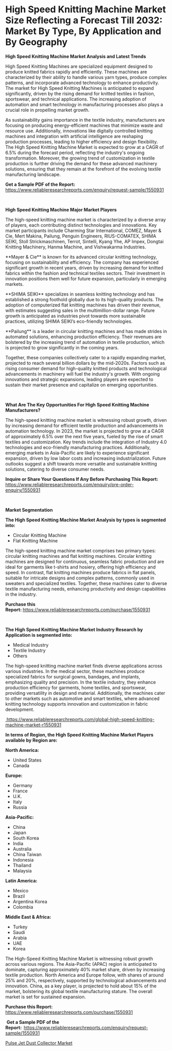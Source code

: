 <p><h1>High Speed Knitting Machine Market Size Reflecting a Forecast Till 2032: Market By Type, By Application and By Geography</h1></p><p><strong>High Speed Knitting Machine Market Analysis and Latest Trends</strong></p>
<p><p>High Speed Knitting Machines are specialized equipment designed to produce knitted fabrics rapidly and efficiently. These machines are characterized by their ability to handle various yarn types, produce complex patterns, and incorporate advanced technology to enhance productivity. The market for High Speed Knitting Machines is anticipated to expand significantly, driven by the rising demand for knitted textiles in fashion, sportswear, and technical applications. The increasing adoption of automation and smart technology in manufacturing processes also plays a crucial role in propelling market growth.</p><p>As sustainability gains importance in the textile industry, manufacturers are focusing on producing energy-efficient machines that minimize waste and resource use. Additionally, innovations like digitally controlled knitting machines and integration with artificial intelligence are reshaping production processes, leading to higher efficiency and design flexibility. The High Speed Knitting Machine Market is expected to grow at a CAGR of 6.5% during the forecast period, reflecting the industry's ongoing transformation. Moreover, the growing trend of customization in textile production is further driving the demand for these advanced machinery solutions, ensuring that they remain at the forefront of the evolving textile manufacturing landscape.</p></p>
<p><strong>Get a Sample PDF of the Report:&nbsp;</strong> <a href="https://www.reliableresearchreports.com/enquiry/request-sample/1550931?utm_campaign=2478&utm_medium=2&utm_source=Github&utm_content=ia&utm_term=16022025&utm_id=high-speed-knitting-machine">https://www.reliableresearchreports.com/enquiry/request-sample/1550931</a></p>
<p>&nbsp;</p>
<p><strong>High Speed Knitting Machine Major Market Players</strong></p>
<p><p>The high-speed knitting machine market is characterized by a diverse array of players, each contributing distinct technologies and innovations. Key market participants include Charming Star International, COMEZ, Mayer & Cie, Mert Makina, Pailung, Penguin Engineers, RIUS-COMATEX, SHIMA SEIKI, Stoll Strickmaschinen, Terrot, Sintelli, Kyang Yhe, AP Impex, Dongtai Knitting Machinery, Hanma Machine, and Vishwakarma Industries.</p><p>**Mayer & Cie** is known for its advanced circular knitting technology, focusing on sustainability and efficiency. The company has experienced significant growth in recent years, driven by increasing demand for knitted fabrics within the fashion and technical textiles sectors. Their investment in innovation positions them well for future expansion, particularly in emerging markets.</p><p>**SHIMA SEIKI** specializes in seamless knitting technology and has established a strong foothold globally due to its high-quality products. The adoption of computerized flat knitting machines has driven their revenue, with estimates suggesting sales in the multimillion-dollar range. Future growth is anticipated as industries pivot towards more sustainable practices, utilizing SHIMA SEIKI’s eco-friendly technologies.</p><p>**Pailung** is a leader in circular knitting machines and has made strides in automated solutions, enhancing production efficiency. Their revenues are bolstered by the increasing trend of automation in textile production, which is projected to grow significantly in the coming years.</p><p>Together, these companies collectively cater to a rapidly expanding market, projected to reach several billion dollars by the mid-2020s. Factors such as rising consumer demand for high-quality knitted products and technological advancements in machinery will fuel the industry's growth. With ongoing innovations and strategic expansions, leading players are expected to sustain their market presence and capitalize on emerging opportunities.</p></p>
<p>&nbsp;</p>
<p><strong>What Are The Key Opportunities For High Speed Knitting Machine Manufacturers?</strong></p>
<p><p>The high-speed knitting machine market is witnessing robust growth, driven by increasing demand for efficient textile production and advancements in automation technology. In 2023, the market is projected to grow at a CAGR of approximately 6.5% over the next five years, fueled by the rise of smart textiles and customization. Key trends include the integration of Industry 4.0 technologies and eco-friendly manufacturing practices. Additionally, emerging markets in Asia-Pacific are likely to experience significant expansion, driven by low labor costs and increasing industrialization. Future outlooks suggest a shift towards more versatile and sustainable knitting solutions, catering to diverse consumer needs.</p></p>
<p><strong>Inquire or Share Your Questions If Any Before Purchasing This Report:</strong> <a href="https://www.reliableresearchreports.com/enquiry/pre-order-enquiry/1550931?utm_campaign=2478&utm_medium=2&utm_source=Github&utm_content=ia&utm_term=16022025&utm_id=high-speed-knitting-machine">https://www.reliableresearchreports.com/enquiry/pre-order-enquiry/1550931</a></p>
<p>&nbsp;</p>
<p><strong>Market Segmentation</strong></p>
<p><strong>The High Speed Knitting Machine Market Analysis by types is segmented into:</strong></p>
<p><ul><li>Circular Knitting Machine</li><li>Flat Knitting Machine</li></ul></p>
<p><p>The high-speed knitting machine market comprises two primary types: circular knitting machines and flat knitting machines. Circular knitting machines are designed for continuous, seamless fabric production and are ideal for garments like t-shirts and hosiery, offering high efficiency and speed. In contrast, flat knitting machines produce fabrics in flat panels, suitable for intricate designs and complex patterns, commonly used in sweaters and specialized textiles. Together, these machines cater to diverse textile manufacturing needs, enhancing productivity and design capabilities in the industry.</p></p>
<p><strong>Purchase this Report:&nbsp;</strong><a href="https://www.reliableresearchreports.com/purchase/1550931?utm_campaign=2478&utm_medium=2&utm_source=Github&utm_content=ia&utm_term=16022025&utm_id=high-speed-knitting-machine">https://www.reliableresearchreports.com/purchase/1550931</a></p>
<p>&nbsp;</p>
<p><strong>The High Speed Knitting Machine Market Industry Research by Application is segmented into:</strong></p>
<p><ul><li>Medical Industry</li><li>Textile Industry</li><li>Others</li></ul></p>
<p><p>The high-speed knitting machine market finds diverse applications across various industries. In the medical sector, these machines produce specialized fabrics for surgical gowns, bandages, and implants, emphasizing quality and precision. In the textile industry, they enhance production efficiency for garments, home textiles, and sportswear, providing versatility in design and material. Additionally, the machines cater to other markets such as automotive and smart textiles, where advanced knitting technology supports innovation and customization in fabric development.</p></p>
<p><a href="https://www.reliableresearchreports.com/global-high-speed-knitting-machine-market-r1550931?utm_campaign=2478&utm_medium=2&utm_source=Github&utm_content=ia&utm_term=16022025&utm_id=high-speed-knitting-machine">&nbsp;https://www.reliableresearchreports.com/global-high-speed-knitting-machine-market-r1550931</a></p>
<p><strong>In terms of Region, the High Speed Knitting Machine Market Players available by Region are:</strong></p>
<p>
    <p> <strong> North America: </strong>
        <ul>
            <li>United States</li>
            <li>Canada</li>
        </ul>
        </p> 
    <p> <strong> Europe: </strong>
        <ul>
            <li>Germany</li>
            <li>France</li>
            <li>U.K.</li>
            <li>Italy</li>
            <li>Russia</li>
        </ul>
        </p> 
    <p> <strong> Asia-Pacific: </strong>
        <ul>
            <li>China</li>
            <li>Japan</li>
            <li>South Korea</li>
            <li>India</li>
            <li>Australia</li>
            <li>China Taiwan</li>
            <li>Indonesia</li>
            <li>Thailand</li>
            <li>Malaysia</li>
        </ul>
        </p> 
    <p> <strong> Latin America: </strong>
        <ul>
            <li>Mexico</li>
            <li>Brazil</li>
            <li>Argentina Korea</li>
            <li>Colombia</li>
        </ul>
        </p> 
    <p> <strong> Middle East & Africa: </strong>
        <ul>
            <li>Turkey</li>
            <li>Saudi</li>
            <li>Arabia</li>
            <li>UAE</li>
            <li>Korea</li>
        </ul>
    </p>
    </p>
<p><p>The High-Speed Knitting Machine Market is witnessing robust growth across various regions. The Asia-Pacific (APAC) region is anticipated to dominate, capturing approximately 40% market share, driven by increasing textile production. North America and Europe follow, with shares of around 25% and 20%, respectively, supported by technological advancements and innovation. China, as a key player, is projected to hold about 15% of the market, bolstering its global textile manufacturing stature. The overall market is set for sustained expansion.</p></p>
<p><strong>Purchase this Report: </strong><a href="https://www.reliableresearchreports.com/purchase/1550931?utm_campaign=2478&utm_medium=2&utm_source=Github&utm_content=ia&utm_term=16022025&utm_id=high-speed-knitting-machine">https://www.reliableresearchreports.com/purchase/1550931</a></p>
<p>&nbsp;<strong>Get a Sample PDF of the Report:&nbsp;&nbsp;</strong><a href="https://www.reliableresearchreports.com/enquiry/request-sample/1550931?utm_campaign=2478&utm_medium=2&utm_source=Github&utm_content=ia&utm_term=16022025&utm_id=high-speed-knitting-machine">https://www.reliableresearchreports.com/enquiry/request-sample/1550931</a></p>
<p><strong></strong></p>
<p><p><a href="https://github.com/xanaanenkaly/Market-Research-Report-List-1/blob/main/pulse-jet-dust-collector-market.md?utm_campaign=2478&utm_medium=2&utm_source=Github&utm_content=ia&utm_term=16022025&utm_id=high-speed-knitting-machine">Pulse Jet Dust Collector Market</a></p></p>